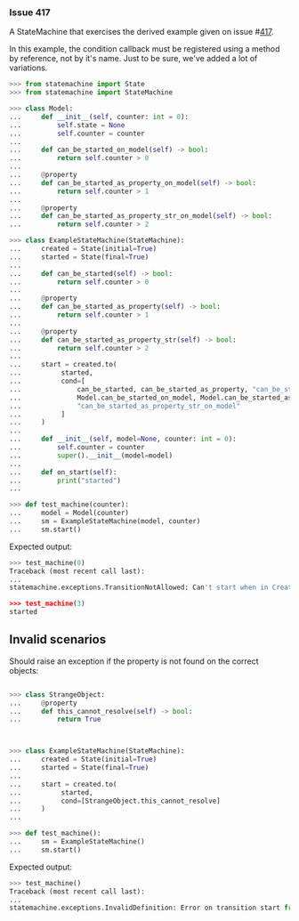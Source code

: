 ### Issue 417

A StateMachine that exercises the derived example given on issue
#[417](https://github.com/fgmacedo/python-statemachine/issues/417).

In this example, the condition callback must be registered using a method by reference, not by it's name.
Just to be sure, we've added a lot of variations.

```py
>>> from statemachine import State
>>> from statemachine import StateMachine

>>> class Model:
...     def __init__(self, counter: int = 0):
...         self.state = None
...         self.counter = counter
...
...     def can_be_started_on_model(self) -> bool:
...         return self.counter > 0
...
...     @property
...     def can_be_started_as_property_on_model(self) -> bool:
...         return self.counter > 1
...
...     @property
...     def can_be_started_as_property_str_on_model(self) -> bool:
...         return self.counter > 2

>>> class ExampleStateMachine(StateMachine):
...     created = State(initial=True)
...     started = State(final=True)
...
...     def can_be_started(self) -> bool:
...         return self.counter > 0
...
...     @property
...     def can_be_started_as_property(self) -> bool:
...         return self.counter > 1
...
...     @property
...     def can_be_started_as_property_str(self) -> bool:
...         return self.counter > 2
...
...     start = created.to(
...          started,
...          cond=[
...              can_be_started, can_be_started_as_property, "can_be_started_as_property_str",
...              Model.can_be_started_on_model, Model.can_be_started_as_property_on_model,
...              "can_be_started_as_property_str_on_model"
...          ]
...     )
...
...     def __init__(self, model=None, counter: int = 0):
...         self.counter = counter
...         super().__init__(model=model)
...
...     def on_start(self):
...         print("started")
...

>>> def test_machine(counter):
...     model = Model(counter)
...     sm = ExampleStateMachine(model, counter)
...     sm.start()

```

Expected output:

```py
>>> test_machine(0)
Traceback (most recent call last):
...
statemachine.exceptions.TransitionNotAllowed: Can't start when in Created.

>>> test_machine(3)
started

```

## Invalid scenarios

Should raise an exception if the property is not found on the correct objects:


```py

>>> class StrangeObject:
...     @property
...     def this_cannot_resolve(self) -> bool:
...         return True



>>> class ExampleStateMachine(StateMachine):
...     created = State(initial=True)
...     started = State(final=True)
...
...     start = created.to(
...          started,
...          cond=[StrangeObject.this_cannot_resolve]
...     )
...

>>> def test_machine():
...     sm = ExampleStateMachine()
...     sm.start()

```

Expected output:

```py
>>> test_machine()
Traceback (most recent call last):
...
statemachine.exceptions.InvalidDefinition: Error on transition start from Created to Started when resolving callbacks: Did not found name ... from model or statemachine
```
